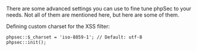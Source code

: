 There are some advanced settings you can use to fine tune phpSec to your needs. Not all of them are mentioned here, but here are some of them.

Defining custom charset for the XSS filter:

    phpsec::$_charset = 'iso-8859-1'; // Default: utf-8
    phpsec::init();
